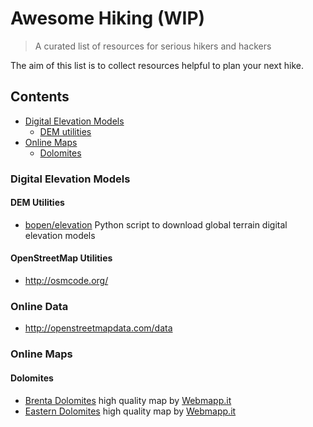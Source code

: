 # Awesome Hiking (WIP)

> A curated list of resources for serious hikers and hackers

The aim of this list is to collect resources helpful to plan your next hike.

## Contents

- [Digital Elevation Models](#digital-elevation-models)
  - [DEM utilities](#dem-utilities)
- [Online Maps](#online-maps)
  - [Dolomites](#dolomites)


### Digital Elevation Models

#### DEM Utilities

- [bopen/elevation](https://github.com/bopen/elevation) Python script to download global terrain digital elevation models

#### OpenStreetMap Utilities

- http://osmcode.org/

### Online Data

- http://openstreetmapdata.com/data


### Online Maps

#### Dolomites

- [Brenta Dolomites](http://brenta.webmapp.it/) high quality map by [Webmapp.it](http://webmapp.it/)
- [Eastern Dolomites](http://dolomiti.webmapp.it/) high quality map by [Webmapp.it](http://webmapp.it/)
